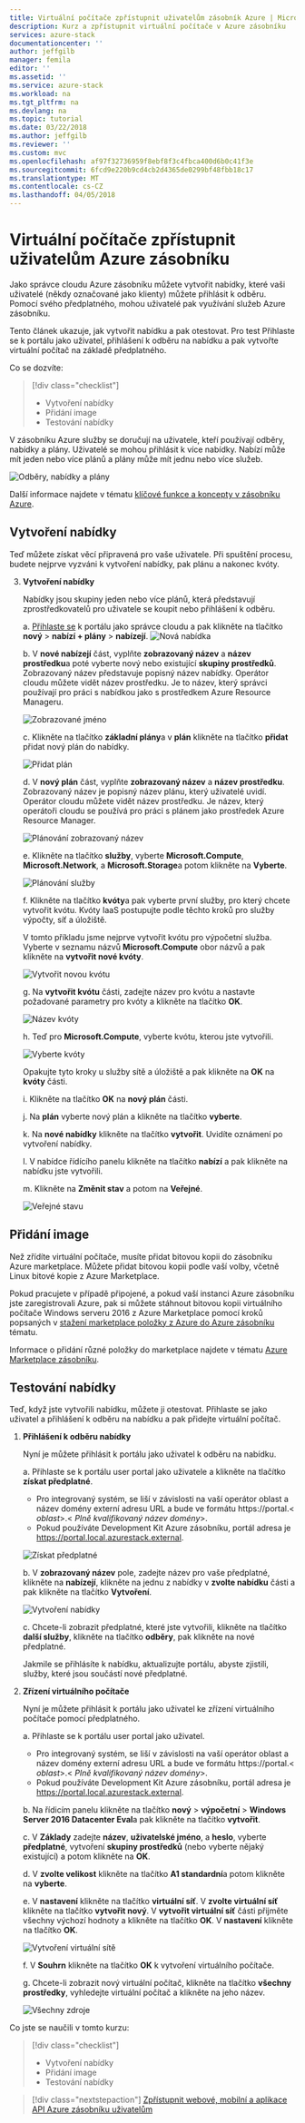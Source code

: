 ```yaml
---
title: Virtuální počítače zpřístupnit uživatelům zásobník Azure | Microsoft Docs
description: Kurz a zpřístupnit virtuální počítače v Azure zásobníku
services: azure-stack
documentationcenter: ''
author: jeffgilb
manager: femila
editor: ''
ms.assetid: ''
ms.service: azure-stack
ms.workload: na
ms.tgt_pltfrm: na
ms.devlang: na
ms.topic: tutorial
ms.date: 03/22/2018
ms.author: jeffgilb
ms.reviewer: ''
ms.custom: mvc
ms.openlocfilehash: af97f32736959f8ebf8f3c4fbca400d6b0c41f3e
ms.sourcegitcommit: 6fcd9e220b9cd4cb2d4365de0299bf48fbb18c17
ms.translationtype: MT
ms.contentlocale: cs-CZ
ms.lasthandoff: 04/05/2018
---
```

# <a name="make-virtual-machines-available-to-your-azure-stack-users"></a>Virtuální počítače zpřístupnit uživatelům Azure zásobníku
Jako správce cloudu Azure zásobníku můžete vytvořit nabídky, které vaši uživatelé (někdy označované jako klienty) můžete přihlásit k odběru. Pomocí svého předplatného, mohou uživatelé pak využívání služeb Azure zásobníku.

Tento článek ukazuje, jak vytvořit nabídku a pak otestovat. Pro test Přihlaste se k portálu jako uživatel, přihlášení k odběru na nabídku a pak vytvořte virtuální počítač na základě předplatného.

Co se dozvíte:

> [!div class="checklist"]
> * Vytvoření nabídky
> * Přidání image
> * Testování nabídky


V zásobníku Azure služby se doručují na uživatele, kteří používají odběry, nabídky a plány. Uživatelé se mohou přihlásit k více nabídky. Nabízí může mít jeden nebo více plánů a plány může mít jednu nebo více služeb.

![Odběry, nabídky a plány](media/azure-stack-key-features/image4.png)

Další informace najdete v tématu [klíčové funkce a koncepty v zásobníku Azure](azure-stack-key-features.md).

## <a name="create-an-offer"></a>Vytvoření nabídky

Teď můžete získat věcí připravená pro vaše uživatele. Při spuštění procesu, budete nejprve vyzváni k vytvoření nabídky, pak plánu a nakonec kvóty.

3. **Vytvoření nabídky**

   Nabídky jsou skupiny jeden nebo více plánů, která představují zprostředkovatelů pro uživatele se koupit nebo přihlášení k odběru.

   a. [Přihlaste se](azure-stack-connect-azure-stack.md) k portálu jako správce cloudu a pak klikněte na tlačítko **nový** > **nabízí + plány** > **nabízejí**.
   ![Nová nabídka](media/azure-stack-tutorial-tenant-vm/image01.png)

   b. V **nové nabízejí** část, vyplňte **zobrazovaný název** a **název prostředku**a poté vyberte nový nebo existující **skupiny prostředků**. Zobrazovaný název představuje popisný název nabídky. Operátor cloudu můžete vidět název prostředku. Je to název, který správci používají pro práci s nabídkou jako s prostředkem Azure Resource Manageru.

   ![Zobrazované jméno](media/azure-stack-tutorial-tenant-vm/image02.png)

   c. Klikněte na tlačítko **základní plány**a v **plán** klikněte na tlačítko **přidat** přidat nový plán do nabídky.

   ![Přidat plán](media/azure-stack-tutorial-tenant-vm/image03.png)

   d. V **nový plán** část, vyplňte **zobrazovaný název** a **název prostředku**. Zobrazovaný název je popisný název plánu, který uživatelé uvidí. Operátor cloudu můžete vidět název prostředku. Je název, který operátoři cloudu se používá pro práci s plánem jako prostředek Azure Resource Manager.

   ![Plánování zobrazovaný název](media/azure-stack-tutorial-tenant-vm/image04.png)

   e. Klikněte na tlačítko **služby**, vyberte **Microsoft.Compute**, **Microsoft.Network**, a **Microsoft.Storage**a potom klikněte na **Vyberte**.

   ![Plánování služby](media/azure-stack-tutorial-tenant-vm/image05.png)

   f. Klikněte na tlačítko **kvóty**a pak vyberte první služby, pro který chcete vytvořit kvótu. Kvóty IaaS postupujte podle těchto kroků pro služby výpočty, síť a úložiště.

   V tomto příkladu jsme nejprve vytvořit kvótu pro výpočetní služba. Vyberte v seznamu názvů **Microsoft.Compute** obor názvů a pak klikněte na **vytvořit nové kvóty**.
   
   ![Vytvořit novou kvótu](media/azure-stack-tutorial-tenant-vm/image06.png)

   g. Na **vytvořit kvótu** části, zadejte název pro kvótu a nastavte požadované parametry pro kvóty a klikněte na tlačítko **OK**.

   ![Název kvóty](media/azure-stack-tutorial-tenant-vm/image07.png)

   h. Teď pro **Microsoft.Compute**, vyberte kvótu, kterou jste vytvořili.

   ![Vyberte kvóty](media/azure-stack-tutorial-tenant-vm/image08.png)

   Opakujte tyto kroky u služby sítě a úložiště a pak klikněte na **OK** na **kvóty** části.

   i. Klikněte na tlačítko **OK** na **nový plán** části.

   j. Na **plán** vyberte nový plán a klikněte na tlačítko **vyberte**.

   k. Na **nové nabídky** klikněte na tlačítko **vytvořit**. Uvidíte oznámení po vytvoření nabídky.

   l. V nabídce řídícího panelu klikněte na tlačítko **nabízí** a pak klikněte na nabídku jste vytvořili.

   m. Klikněte na **Změnit stav** a potom na **Veřejné**.

   ![Veřejné stavu](media/azure-stack-tutorial-tenant-vm/image09.png)

## <a name="add-an-image"></a>Přidání image

Než zřídíte virtuální počítače, musíte přidat bitovou kopii do zásobníku Azure marketplace. Můžete přidat bitovou kopii podle vaší volby, včetně Linux bitové kopie z Azure Marketplace.

Pokud pracujete v případě připojené, a pokud vaší instanci Azure zásobníku jste zaregistrovali Azure, pak si můžete stáhnout bitovou kopii virtuálního počítače Windows serveru 2016 z Azure Marketplace pomocí kroků popsaných v [stažení marketplace položky z Azure do Azure zásobníku](azure-stack-download-azure-marketplace-item.md) tématu.

Informace o přidání různé položky do marketplace najdete v tématu [Azure Marketplace zásobníku](azure-stack-marketplace.md).

## <a name="test-the-offer"></a>Testování nabídky

Teď, když jste vytvořili nabídku, můžete ji otestovat. Přihlaste se jako uživatel a přihlášení k odběru na nabídku a pak přidejte virtuální počítač.

1. **Přihlášení k odběru nabídky**

   Nyní je můžete přihlásit k portálu jako uživatel k odběru na nabídku.

   a. Přihlaste se k portálu user portal jako uživatele a klikněte na tlačítko **získat předplatné**.
   - Pro integrovaný systém, se liší v závislosti na vaší operátor oblast a název domény externí adresu URL a bude ve formátu https://portal.&lt; *oblast*&gt;.&lt; *Plně kvalifikovaný název domény*&gt;.
   - Pokud používáte Development Kit Azure zásobníku, portál adresa je https://portal.local.azurestack.external.

   ![Získat předplatné](media/azure-stack-subscribe-plan-provision-vm/image01.png)

   b. V **zobrazovaný název** pole, zadejte název pro vaše předplatné, klikněte na **nabízejí**, klikněte na jednu z nabídky v **zvolte nabídku** části a pak klikněte na tlačítko  **Vytvoření**.

   ![Vytvoření nabídky](media/azure-stack-subscribe-plan-provision-vm/image02.png)

   c. Chcete-li zobrazit předplatné, které jste vytvořili, klikněte na tlačítko **další služby**, klikněte na tlačítko **odběry**, pak klikněte na nové předplatné.  

   Jakmile se přihlásíte k nabídku, aktualizujte portálu, abyste zjistili, služby, které jsou součástí nové předplatné.

2. **Zřízení virtuálního počítače**

   Nyní je můžete přihlásit k portálu jako uživatel ke zřízení virtuálního počítače pomocí předplatného. 

   a. Přihlaste se k portálu user portal jako uživatel.
      - Pro integrovaný systém, se liší v závislosti na vaší operátor oblast a název domény externí adresu URL a bude ve formátu https://portal.&lt; *oblast*&gt;.&lt; *Plně kvalifikovaný název domény*&gt;.
   - Pokud používáte Development Kit Azure zásobníku, portál adresa je https://portal.local.azurestack.external.

   b.  Na řídicím panelu klikněte na tlačítko **nový** > **výpočetní** > **Windows Server 2016 Datacenter Eval**a pak klikněte na tlačítko **vytvořit**.

   c. V **Základy** zadejte **název**, **uživatelské jméno**, a **heslo**, vyberte **předplatné**, vytvoření **skupiny prostředků** (nebo vyberte nějaký existující) a potom klikněte na **OK**.

   d. V **zvolte velikost** klikněte na tlačítko **A1 standardní**a potom klikněte na **vyberte**.  

   e. V **nastavení** klikněte na tlačítko **virtuální síť**. V **zvolte virtuální síť** klikněte na tlačítko **vytvořit nový**. V **vytvořit virtuální síť** části přijměte všechny výchozí hodnoty a klikněte na tlačítko **OK**. V **nastavení** klikněte na tlačítko **OK**.

   ![Vytvoření virtuální sítě](media/azure-stack-provision-vm/image04.png)

   f. V **Souhrn** klikněte na tlačítko **OK** k vytvoření virtuálního počítače.  

   g. Chcete-li zobrazit nový virtuální počítač, klikněte na tlačítko **všechny prostředky**, vyhledejte virtuální počítač a klikněte na jeho název.

    ![Všechny zdroje](media/azure-stack-provision-vm/image06.png)

Co jste se naučili v tomto kurzu:

> [!div class="checklist"]
> * Vytvoření nabídky
> * Přidání image
> * Testování nabídky

> [!div class="nextstepaction"]
> [Zpřístupnit webové, mobilní a aplikace API Azure zásobníku uživatelům](azure-stack-tutorial-app-service.md)